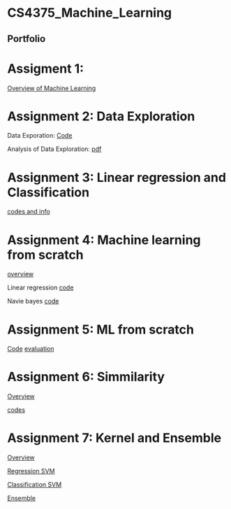 # CS4375_Machine_Learning
## Portfolio

# Assigment 1: 
[Overview of Machine Learning ]( https://drive.google.com/file/d/1PEkWn2Gy8Ym27Yye8wpa5t2PxPuaplVj/view?usp=sharing) 

# Assignment 2: Data Exploration 


Data Exporation: [Code](https://github.com/techmin/CS4375_Machine_Learning/blob/master/Data_Exploration/Main.cpp)  

Analysis of Data Exploration: [pdf](https://drive.google.com/file/d/1HdqbG-JIjHqosqFTjU30a_nHFBStYNZg/view?usp=sharing)

# Assignment 3: Linear regression and Classification 
[codes and info](https://github.com/techmin/CS4375_Machine_Learning/tree/master/Assignment%203)

# Assignment 4: Machine learning from scratch

[overview](https://docs.google.com/document/d/1ktlHTweuKlWinWQdH1ErestQVm4Fc6xg_VtrEa8bYhE/edit)

Linear regression [code](https://github.com/techmin/CS4375_Machine_Learning/blob/master/Assignment%204/LRscratch.cpp)

Navie bayes [code](https://github.com/techmin/CS4375_Machine_Learning/blob/master/Assignment%204/Naive_bayes.cpp)

# Assignment 5: ML from scratch 
[Code](https://github.com/techmin/CS4357_ML_scratch)
[evaluation](https://docs.google.com/document/d/1ktlHTweuKlWinWQdH1ErestQVm4Fc6xg_VtrEa8bYhE/edit?usp=sharing)
# Assignment 6: Simmilarity 
[Overview](https://docs.google.com/document/d/1JEgZlmd1956bK4WFQhXpfLWHDEPMSlLGF_0urF2xGfg/edit?usp=sharing)

[codes](https://github.com/techmin/CS4375_Machine_Learning/tree/master/Assignment%205)

# Assignment 7: Kernel and Ensemble
[Overview](https://github.com/techmin/CS4375_Machine_Learning/blob/master/Assignment%206/Narrative.pdf)

[Regression SVM](https://github.com/techmin/CS4375_Machine_Learning/blob/master/Assignment%206/SVM_Regression.pdf)

[Classification SVM](https://github.com/techmin/CS4375_Machine_Learning/blob/master/Assignment%206/sVM_Classification.pdf)

[Ensemble](https://github.com/techmin/CS4375_Machine_Learning/blob/master/Assignment%206/Ensemble.pdf)
